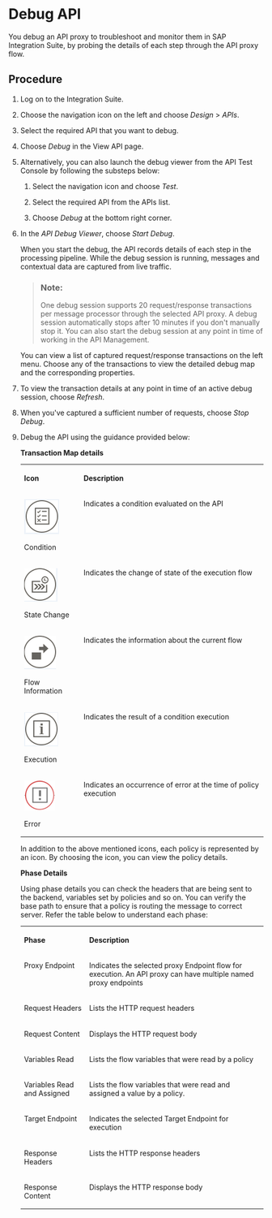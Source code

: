<!-- loiofb2c7aa34cdc443294a325ccb7876785 -->

# Debug API

You debug an API proxy to troubleshoot and monitor them in SAP Integration Suite, by probing the details of each step through the API proxy flow.



## Procedure

1.  Log on to the Integration Suite.

2.  Choose the navigation icon on the left and choose *Design* \> *APIs*.

3.  Select the required API that you want to debug.

4.  Choose *Debug* in the View API page.

5.  Alternatively, you can also launch the debug viewer from the API Test Console by following the substeps below:

    1.  Select the navigation icon and choose *Test*.

    2.  Select the required API from the APIs list.

    3.  Choose *Debug* at the bottom right corner.


6.  In the *API Debug Viewer*, choose *Start Debug*.

    When you start the debug, the API records details of each step in the processing pipeline. While the debug session is running, messages and contextual data are captured from live traffic.

    > ### Note:  
    > One debug session supports 20 request/response transactions per message processor through the selected API proxy. A debug session automatically stops after 10 minutes if you don't manually stop it. You can also start the debug session at any point in time of working in the API Management.

    You can view a list of captured request/response transactions on the left menu. Choose any of the transactions to view the detailed debug map and the corresponding properties.

7.  To view the transaction details at any point in time of an active debug session, choose *Refresh*.

8.  When you've captured a sufficient number of requests, choose *Stop Debug*.

9.  Debug the API using the guidance provided below:

    **Transaction Map details**


    <table>
    <tr>
    <th valign="top">

    Icon


    
    </th>
    <th valign="top">

    Description


    
    </th>
    </tr>
    <tr>
    <td valign="top">
    
    ![](images/Condition_Debug_7f30242.png)

    Condition


    
    </td>
    <td valign="top">
    
    Indicates a condition evaluated on the API


    
    </td>
    </tr>
    <tr>
    <td valign="top">
    
    ![](images/StateChange_Debug_bec35ed.png)

    State Change


    
    </td>
    <td valign="top">
    
    Indicates the change of state of the execution flow


    
    </td>
    </tr>
    <tr>
    <td valign="top">
    
    ![](images/Normal_3cefefd.png)

    Flow Information


    
    </td>
    <td valign="top">
    
    Indicates the information about the current flow


    
    </td>
    </tr>
    <tr>
    <td valign="top">
    
    ![](images/Info_Debug_8db3fb6.png)

    Execution


    
    </td>
    <td valign="top">
    
    Indicates the result of a condition execution


    
    </td>
    </tr>
    <tr>
    <td valign="top">
    
    ![](images/Error_Debug_cc46eac.png)

    Error


    
    </td>
    <td valign="top">
    
    Indicates an occurrence of error at the time of policy execution


    
    </td>
    </tr>
    </table>
    
    In addition to the above mentioned icons, each policy is represented by an icon. By choosing the icon, you can view the policy details.

    **Phase Details**

    Using phase details you can check the headers that are being sent to the backend, variables set by policies and so on. You can verify the base path to ensure that a policy is routing the message to correct server. Refer the table below to understand each phase:


    <table>
    <tr>
    <th valign="top">

    Phase


    
    </th>
    <th valign="top">

    Description


    
    </th>
    </tr>
    <tr>
    <td valign="top">
    
    Proxy Endpoint


    
    </td>
    <td valign="top">
    
    Indicates the selected proxy Endpoint flow for execution. An API proxy can have multiple named proxy endpoints


    
    </td>
    </tr>
    <tr>
    <td valign="top">
    
    Request Headers


    
    </td>
    <td valign="top">
    
    Lists the HTTP request headers


    
    </td>
    </tr>
    <tr>
    <td valign="top">
    
    Request Content


    
    </td>
    <td valign="top">
    
    Displays the HTTP request body


    
    </td>
    </tr>
    <tr>
    <td valign="top">
    
    Variables Read


    
    </td>
    <td valign="top">
    
    Lists the flow variables that were read by a policy


    
    </td>
    </tr>
    <tr>
    <td valign="top">
    
    Variables Read and Assigned


    
    </td>
    <td valign="top">
    
    Lists the flow variables that were read and assigned a value by a policy.


    
    </td>
    </tr>
    <tr>
    <td valign="top">
    
    Target Endpoint


    
    </td>
    <td valign="top">
    
    Indicates the selected Target Endpoint for execution


    
    </td>
    </tr>
    <tr>
    <td valign="top">
    
    Response Headers


    
    </td>
    <td valign="top">
    
    Lists the HTTP response headers


    
    </td>
    </tr>
    <tr>
    <td valign="top">
    
    Response Content


    
    </td>
    <td valign="top">
    
    Displays the HTTP response body


    
    </td>
    </tr>
    </table>
    

